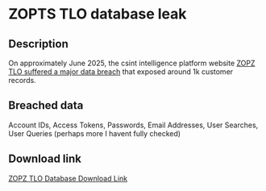 # ZOPTS TLO database leak

## Description

On approximately June 2025, the csint intelligence platform website <a href="https://t.me/+jbh2JzEl8iI5MmUx" target="_blank" rel="noopener">ZOPZ TLO suffered a major data breach</a> that exposed around 1k customer records.

## Breached data

Account IDs, Access Tokens, Passwords, Email Addresses, User Searches, User Queries
(perhaps more I havent fully checked)

## Download link

[ZOPZ TLO Database Download Link](https://files.vc/d/dl?hash=3416aa6449dea4010c7a92e39ac134bf)